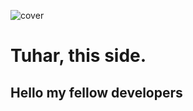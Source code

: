 ![cover](https://user-images.githubusercontent.com/88235295/132403194-522b0ddd-a039-4613-9215-955ae971545a.png)
# Tuhar, this side.
## Hello my fellow developers
